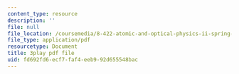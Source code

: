 ```yaml
---
content_type: resource
description: ''
file: null
file_location: /coursemedia/8-422-atomic-and-optical-physics-ii-spring-2013/fd692fd6ecf7faf4eeb992d655548bac_D7APJXFJsbc.pdf
file_type: application/pdf
resourcetype: Document
title: 3play pdf file
uid: fd692fd6-ecf7-faf4-eeb9-92d655548bac
---
```

